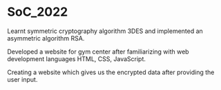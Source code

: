 # SoC_2022
Learnt symmetric cryptography algorithm 3DES and implemented an asymmetric algorithm RSA.

Developed a website for gym center after familiarizing with web development languages HTML, CSS, JavaScript.

Creating a website which gives us the encrypted data after providing the user input.
